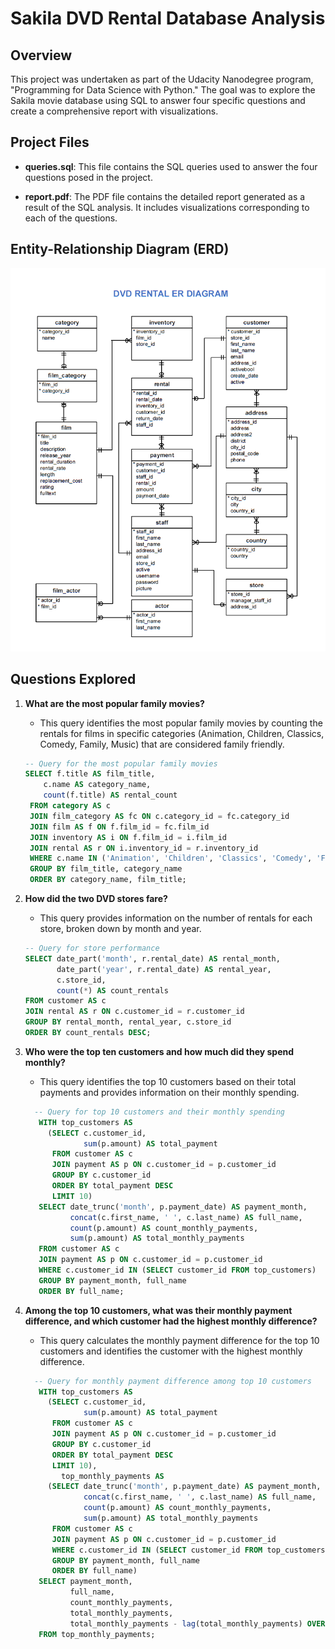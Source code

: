 # Sakila DVD Rental Database Analysis

## Overview

This project was undertaken as part of the Udacity Nanodegree program, "Programming for Data Science with Python." The goal was to explore the Sakila movie database using SQL to answer four specific questions and create a comprehensive report with visualizations.

## Project Files

- **queries.sql**: This file contains the SQL queries used to answer the four questions posed in the project.

- **report.pdf**: The PDF file contains the detailed report generated as a result of the SQL analysis. It includes visualizations corresponding to each of the questions.

## Entity-Relationship Diagram (ERD)

![ERD](ERD.png)

## Questions Explored

1. **What are the most popular family movies?**
   - This query identifies the most popular family movies by counting the rentals for films in specific categories (Animation, Children, Classics, Comedy, Family, Music) that are considered family friendly.

   ```sql
   -- Query for the most popular family movies
   SELECT f.title AS film_title,
       c.name AS category_name,
       count(f.title) AS rental_count
    FROM category AS c
    JOIN film_category AS fc ON c.category_id = fc.category_id
    JOIN film AS f ON f.film_id = fc.film_id
    JOIN inventory AS i ON f.film_id = i.film_id
    JOIN rental AS r ON i.inventory_id = r.inventory_id
    WHERE c.name IN ('Animation', 'Children', 'Classics', 'Comedy', 'Family', 'Music')
    GROUP BY film_title, category_name
    ORDER BY category_name, film_title;

2. **How did the two DVD stores fare?**
   - This query provides information on the number of rentals for each store, broken down by month and year.

    ```sql
    -- Query for store performance
    SELECT date_part('month', r.rental_date) AS rental_month,
           date_part('year', r.rental_date) AS rental_year,
           c.store_id,
           count(*) AS count_rentals
    FROM customer AS c
    JOIN rental AS r ON c.customer_id = r.customer_id
    GROUP BY rental_month, rental_year, c.store_id
    ORDER BY count_rentals DESC;

3. **Who were the top ten customers and how much did they spend monthly?**
   - This query identifies the top 10 customers based on their total payments and provides information on their monthly spending.
   ```sql
     -- Query for top 10 customers and their monthly spending
      WITH top_customers AS
        (SELECT c.customer_id,
                sum(p.amount) AS total_payment
         FROM customer AS c
         JOIN payment AS p ON c.customer_id = p.customer_id
         GROUP BY c.customer_id
         ORDER BY total_payment DESC
         LIMIT 10)
      SELECT date_trunc('month', p.payment_date) AS payment_month,
             concat(c.first_name, ' ', c.last_name) AS full_name,
             count(p.amount) AS count_monthly_payments,
             sum(p.amount) AS total_monthly_payments
      FROM customer AS c
      JOIN payment AS p ON c.customer_id = p.customer_id
      WHERE c.customer_id IN (SELECT customer_id FROM top_customers)
      GROUP BY payment_month, full_name
      ORDER BY full_name;

4. **Among the top 10 customers, what was their monthly payment difference, and which customer had the highest monthly difference?**
   - This query calculates the monthly payment difference for the top 10 customers and identifies the customer with the highest monthly difference.
  
   ```sql
     -- Query for monthly payment difference among top 10 customers
      WITH top_customers AS
        (SELECT c.customer_id,
                sum(p.amount) AS total_payment
         FROM customer AS c
         JOIN payment AS p ON c.customer_id = p.customer_id
         GROUP BY c.customer_id
         ORDER BY total_payment DESC
         LIMIT 10),
           top_monthly_payments AS
        (SELECT date_trunc('month', p.payment_date) AS payment_month,
                concat(c.first_name, ' ', c.last_name) AS full_name,
                count(p.amount) AS count_monthly_payments,
                sum(p.amount) AS total_monthly_payments
         FROM customer AS c
         JOIN payment AS p ON c.customer_id = p.customer_id
         WHERE c.customer_id IN (SELECT customer_id FROM top_customers)
         GROUP BY payment_month, full_name
         ORDER BY full_name)
      SELECT payment_month,
             full_name,
             count_monthly_payments,
             total_monthly_payments,
             total_monthly_payments - lag(total_monthly_payments) OVER (ORDER BY full_name) AS monthly_difference
      FROM top_monthly_payments;

